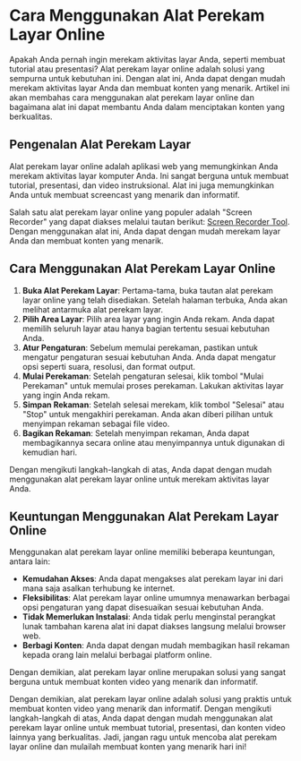 Cara Menggunakan Alat Perekam Layar Online
==========================================

Apakah Anda pernah ingin merekam aktivitas layar Anda, seperti membuat tutorial atau presentasi? Alat perekam layar online adalah solusi yang sempurna untuk kebutuhan ini. Dengan alat ini, Anda dapat dengan mudah merekam aktivitas layar Anda dan membuat konten yang menarik. Artikel ini akan membahas cara menggunakan alat perekam layar online dan bagaimana alat ini dapat membantu Anda dalam menciptakan konten yang berkualitas.

Pengenalan Alat Perekam Layar
-----------------------------

Alat perekam layar online adalah aplikasi web yang memungkinkan Anda merekam aktivitas layar komputer Anda. Ini sangat berguna untuk membuat tutorial, presentasi, dan video instruksional. Alat ini juga memungkinkan Anda untuk membuat screencast yang menarik dan informatif.

Salah satu alat perekam layar online yang populer adalah "Screen Recorder" yang dapat diakses melalui tautan berikut: [Screen Recorder Tool](https://www.onlinecalculatorsfree.com/id/tools/screen-recorder.html). Dengan menggunakan alat ini, Anda dapat dengan mudah merekam layar Anda dan membuat konten yang menarik.

Cara Menggunakan Alat Perekam Layar Online
------------------------------------------

1. **Buka Alat Perekam Layar**: Pertama-tama, buka tautan alat perekam layar online yang telah disediakan. Setelah halaman terbuka, Anda akan melihat antarmuka alat perekam layar.
2. **Pilih Area Layar**: Pilih area layar yang ingin Anda rekam. Anda dapat memilih seluruh layar atau hanya bagian tertentu sesuai kebutuhan Anda.
3. **Atur Pengaturan**: Sebelum memulai perekaman, pastikan untuk mengatur pengaturan sesuai kebutuhan Anda. Anda dapat mengatur opsi seperti suara, resolusi, dan format output.
4. **Mulai Perekaman**: Setelah pengaturan selesai, klik tombol "Mulai Perekaman" untuk memulai proses perekaman. Lakukan aktivitas layar yang ingin Anda rekam.
5. **Simpan Rekaman**: Setelah selesai merekam, klik tombol "Selesai" atau "Stop" untuk mengakhiri perekaman. Anda akan diberi pilihan untuk menyimpan rekaman sebagai file video.
6. **Bagikan Rekaman**: Setelah menyimpan rekaman, Anda dapat membagikannya secara online atau menyimpannya untuk digunakan di kemudian hari.

Dengan mengikuti langkah-langkah di atas, Anda dapat dengan mudah menggunakan alat perekam layar online untuk merekam aktivitas layar Anda.

Keuntungan Menggunakan Alat Perekam Layar Online
------------------------------------------------

Menggunakan alat perekam layar online memiliki beberapa keuntungan, antara lain:

- **Kemudahan Akses**: Anda dapat mengakses alat perekam layar ini dari mana saja asalkan terhubung ke internet.
- **Fleksibilitas**: Alat perekam layar online umumnya menawarkan berbagai opsi pengaturan yang dapat disesuaikan sesuai kebutuhan Anda.
- **Tidak Memerlukan Instalasi**: Anda tidak perlu menginstal perangkat lunak tambahan karena alat ini dapat diakses langsung melalui browser web.
- **Berbagi Konten**: Anda dapat dengan mudah membagikan hasil rekaman kepada orang lain melalui berbagai platform online.

Dengan demikian, alat perekam layar online merupakan solusi yang sangat berguna untuk membuat konten video yang menarik dan informatif.

Dengan demikian, alat perekam layar online adalah solusi yang praktis untuk membuat konten video yang menarik dan informatif. Dengan mengikuti langkah-langkah di atas, Anda dapat dengan mudah menggunakan alat perekam layar online untuk membuat tutorial, presentasi, dan konten video lainnya yang berkualitas. Jadi, jangan ragu untuk mencoba alat perekam layar online dan mulailah membuat konten yang menarik hari ini!